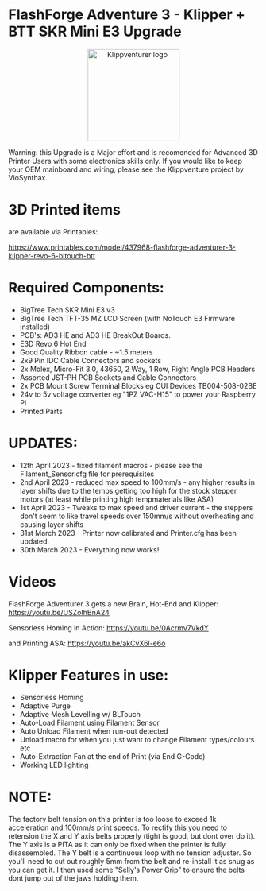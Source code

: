 # FlashForge Adventure 3 - Klipper + BTT SKR Mini E3 Upgrade

<p align="center">
  <a>
    <img src="https://raw.githubusercontent.com/dJOS1475/FF_AD3_Klipper/main/PCB's/klippventurer.svg" alt="Klippventurer logo" height="185">
  </a>
</p>

Warning: this Upgrade is a Major effort and is recomended for Advanced 3D Printer Users with some electronics skills only. If you would like to keep your OEM mainboard and wiring, please see the Klippventure project by VioSynthax.

# 3D Printed items
are available via Printables:

https://www.printables.com/model/437968-flashforge-adventurer-3-klipper-revo-6-bltouch-btt


# Required Components:
* BigTree Tech SKR Mini E3 v3
* BigTree Tech TFT-35 MZ LCD Screen (with NoTouch E3 Firmware installed)
* PCB's: AD3 HE and AD3 HE BreakOut Boards.
* E3D Revo 6 Hot End
* Good Quality Ribbon cable - ~1.5 meters
* 2x9 Pin IDC Cable Connectors and sockets
* 2x Molex, Micro-Fit 3.0, 43650, 2 Way, 1 Row, Right Angle PCB Headers
* Assorted JST-PH PCB Sockets and Cable Connectors
* 2x PCB Mount Screw Terminal Blocks eg CUI Devices TB004-508-02BE
* 24v to 5v voltage converter eg "1PZ VAC-H15" to power your Raspberry Pi
* Printed Parts


# UPDATES:
* 12th April 2023 - fixed filament macros - please see the Filament_Sensor.cfg file for prerequisites  
* 2nd April 2023 - reduced max speed to 100mm/s - any higher results in layer shifts due to the temps getting too high for the stock stepper motors (at least while printing high tempmaterials like ASA)
* 1st April 2023 - Tweaks to max speed and driver current - the steppers don't seem to like travel speeds over 150mm/s without overheating and causing layer shifts
* 31st March 2023 - Printer now calibrated and Printer.cfg has been updated.
* 30th March 2023 - Everything now works! 

# Videos
FlashForge Adventurer 3 gets a new Brain, Hot-End and Klipper:
https://youtu.be/USZoIhBnA24

Sensorless Homing in Action:
https://youtu.be/0Acrmv7VkdY

and Printing ASA:
https://youtu.be/akCvX6l-e6o


# Klipper Features in use:
* Sensorless Homing
* Adaptive Purge
* Adaptive Mesh Levelling w/ BLTouch
* Auto-Load Filament using Filament Sensor
* Auto Unload Filament when run-out detected
* Unload macro for when you just want to change Filament types/colours etc
* Auto-Extraction Fan at the end of Print (via End G-Code)
* Working LED lighting

# NOTE: 
The factory belt tension on this printer is too loose to exceed 1k acceleration and 100mm/s print speeds. To rectify this you need to retension the X and Y axis belts properly (tight is good, but dont over do it). The Y axis is a PITA as it can only be fixed when the printer is fully disassembled. The Y belt is a continuous loop with no tension adjuster. So you'll need to cut out roughly 5mm from the belt and re-install it as snug as you can get it. I then used some "Selly's Power Grip" to ensure the belts dont jump out of the jaws holding them.

